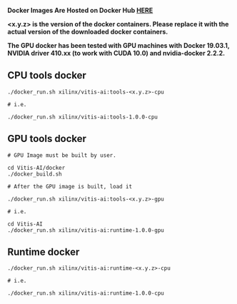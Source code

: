 **Docker Images Are Hosted on Docker Hub [HERE](https://hub.docker.com/repository/docker/xilinx/vitis-ai)**  

**<x.y.z> is the version of the docker containers. Please replace it with the actual version of the downloaded docker containers.**

**The GPU docker has been tested with GPU machines with Docker 19.03.1, NVIDIA driver 410.xx (to work with CUDA 10.0) and nvidia-docker 2.2.2.**

## CPU tools docker

```shell
./docker_run.sh xilinx/vitis-ai:tools-<x.y.z>-cpu

# i.e.

./docker_run.sh xilinx/vitis-ai:tools-1.0.0-cpu
```

## GPU tools docker

```shell
# GPU Image must be built by user. 

cd Vitis-AI/docker
./docker_build.sh

# After the GPU image is built, load it

./docker_run.sh xilinx/vitis-ai:tools-<x.y.z>-gpu

# i.e.

cd Vitis-AI
./docker_run.sh xilinx/vitis-ai:runtime-1.0.0-gpu

```

## Runtime docker

```shell
./docker_run.sh xilinx/vitis-ai:runtime-<x.y.z>-cpu

# i.e.

./docker_run.sh xilinx/vitis-ai:runtime-1.0.0-cpu
```
